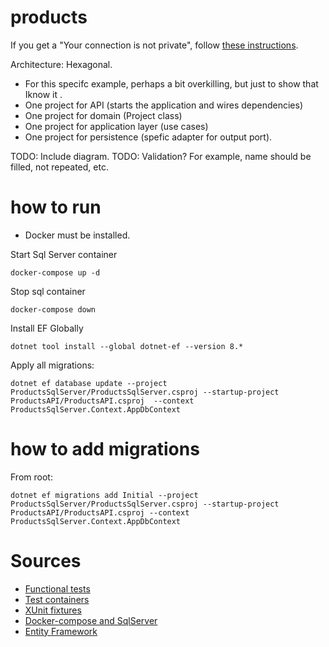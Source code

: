 # products

If you get a "Your connection is not private", follow [these instructions](https://stackoverflow.com/a/44126123).



Architecture: Hexagonal.
- For this specifc example, perhaps a bit overkilling, but just to show that Iknow it . 
- One project for API (starts the application and wires dependencies)
- One project for domain (Project class)
- One project for application layer (use cases)
- One project for persistence (spefic adapter for output port). 

TODO: Include diagram. 
TODO: Validation? For example, name should be filled, not repeated, etc. 


# how to run

- Docker must be installed.


Start Sql Server container

```shell
docker-compose up -d
```

Stop sql container

```shell
docker-compose down
```

Install EF Globally

```shell
dotnet tool install --global dotnet-ef --version 8.*
````

Apply all migrations:

```shell
dotnet ef database update --project ProductsSqlServer/ProductsSqlServer.csproj --startup-project ProductsAPI/ProductsAPI.csproj  --context ProductsSqlServer.Context.AppDbContext
```


# how to add migrations

From root:

```shell
dotnet ef migrations add Initial --project ProductsSqlServer/ProductsSqlServer.csproj --startup-project ProductsAPI/ProductsAPI.csproj --context ProductsSqlServer.Context.AppDbContext
````

# Sources

  - [Functional tests](https://ilovedotnet.org/blogs/functional-testing-your-asp-net-webapi/)
  - [Test containers](https://medium.com/codenx/integration-testing-using-testcontainers-in-net-8-520e8911d081)
  - [XUnit fixtures](https://xunit.net/docs/shared-context)
  - [Docker-compose and SqlServer](https://samuelbarrerabastidas.medium.com/ms-sql-server-con-docker-compose-2a3213266be3)
  - [Entity Framework](https://medium.com/@lucas.and227/step-by-step-guide-to-entity-framework-in-net-c629faf9f322)